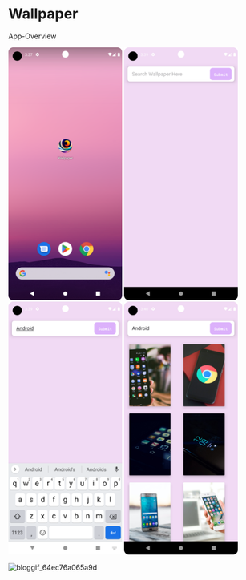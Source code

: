 # Wallpaper

 App-Overview

 <img 
  width="45%"
  src="1.png"/>
<img 
  width="45%"
  src="2.png"/>
<img 
  width="45%"
  src="3.png"/>
<img 
  width="45%"
  src="4.png"/>
 
 ![bloggif_64ec76a065a9d](https://github.com/deepbajud/Wallpaper/assets/118447327/25aaaf8a-d55b-4708-9120-63f029029fdb)

 
